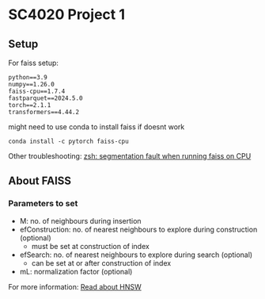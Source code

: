 # SC4020 Project 1

## Setup

For faiss setup:

```
python==3.9
numpy==1.26.0
faiss-cpu==1.7.4
fastparquet==2024.5.0
torch==2.1.1
transformers==4.44.2
```

might need to use conda to install faiss if doesnt work

```
conda install -c pytorch faiss-cpu
```

Other troubleshooting:
[zsh: segmentation fault when running faiss on CPU](https://github.com/facebookresearch/faiss/issues/2099)

## About FAISS

### Parameters to set

- M: no. of neighbours during insertion
- efConstruction: no. of nearest neighbours to explore during construction (optional)
  - must be set at construction of index
- efSearch: no. of nearest neighbours to explore during search (optional)
  - can be set at or after construction of index
- mL: normalization factor (optional)

For more information: [Read about HNSW](https://www.pinecone.io/learn/series/faiss/hnsw/)
